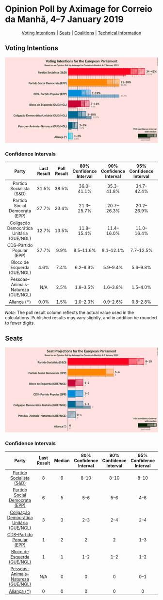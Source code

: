 # Opinion Poll by Aximage for Correio da Manhã, 4–7 January 2019

<p align="center"><a href="#voting-intentions">Voting Intentions</a> | <a href="#seats">Seats</a> | <a href="#coalitions">Coalitions</a> | <a href="#technical-information">Technical Information</a></p>

## Voting Intentions

![Graph with voting intentions not yet produced](2019-01-07-Aximage.png "Voting Intentions")

### Confidence Intervals

| Party | Last Result | Poll Result | 80% Confidence Interval | 90% Confidence Interval | 95% Confidence Interval | 99% Confidence Interval |
|:-----:|:-----------:|:-----------:|:-----------------------:|:-----------------------:|:-----------------------:|:-----------------------:|
| Partido Socialista (S&D) | 31.5% | 38.5% | 36.0–41.1% |35.3–41.8% |34.7–42.4% |33.5–43.7% |
| Partido Social Democrata (EPP) | 27.7% | 23.4% | 21.3–25.7% |20.7–26.3% |20.2–26.9% |19.2–28.0% |
| Coligação Democrática Unitária (GUE/NGL) | 12.7% | 13.5% | 11.8–15.4% |11.4–16.0% |11.0–16.4% |10.3–17.4% |
| CDS–Partido Popular (EPP) | 27.7% | 9.9% | 8.5–11.6% |8.1–12.1% |7.7–12.5% |7.1–13.4% |
| Bloco de Esquerda (GUE/NGL) | 4.6% | 7.4% | 6.2–8.9% |5.9–9.4% |5.6–9.8% |5.0–10.6% |
| Pessoas–Animais–Natureza (GUE/NGL) | N/A | 2.5% | 1.8–3.5% |1.6–3.8% |1.5–4.0% |1.2–4.6% |
| Aliança (*) | 0.0% | 1.5% | 1.0–2.3% |0.9–2.6% |0.8–2.8% |0.6–3.3% |

*Note:* The poll result column reflects the actual value used in the calculations. Published results may vary slightly, and in addition be rounded to fewer digits.

## Seats

![Graph with seats not yet produced](2019-01-07-Aximage-seats.png "Seats")

### Confidence Intervals

| Party | Last Result | Median | 80% Confidence Interval | 90% Confidence Interval | 95% Confidence Interval | 99% Confidence Interval |
|:-----:|:-----------:|:------:|:-----------------------:|:-----------------------:|:-----------------------:|:-----------------------:|
| <a href="#partido-socialista-(s&d)">Partido Socialista (S&D)</a> | 8 | 9 | 8–10 |8–10 |8–10 |8–11 |
| <a href="#partido-social-democrata-(epp)">Partido Social Democrata (EPP)</a> | 6 | 5 | 5–6 |5–6 |4–6 |4–7 |
| <a href="#coligação-democrática-unitária-(gue/ngl)">Coligação Democrática Unitária (GUE/NGL)</a> | 3 | 3 | 2–3 |2–4 |2–4 |2–4 |
| <a href="#cds–partido-popular-(epp)">CDS–Partido Popular (EPP)</a> | 1 | 2 | 2 |2 |1–3 |1–3 |
| <a href="#bloco-de-esquerda-(gue/ngl)">Bloco de Esquerda (GUE/NGL)</a> | 1 | 1 | 1–2 |1–2 |1–2 |1–2 |
| <a href="#pessoas–animais–natureza-(gue/ngl)">Pessoas–Animais–Natureza (GUE/NGL)</a> | N/A | 0 | 0 |0 |0–1 |0–1 |
| <a href="#aliança-(*)">Aliança (*)</a> | 0 | 0 | 0 |0 |0 |0 |

